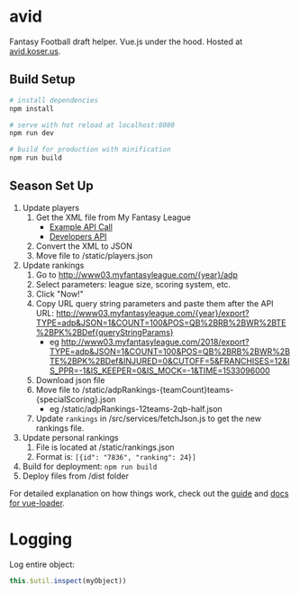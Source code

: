 # avid
Fantasy Football draft helper. Vue.js under the hood. Hosted at [avid.koser.us](http://avid.koser.us).

## Build Setup

``` bash
# install dependencies
npm install

# serve with hot reload at localhost:8080
npm run dev

# build for production with minification
npm run build
```

## Season Set Up

1. Update players
    1. Get the XML file from My Fantasy League
        - [Example API Call](https://www72.myfantasyleague.com/2018/export?TYPE=players&DETAILS=&SINCE=&PLAYERS=&JSON=0)
        - [Developers API](https://www72.myfantasyleague.com/2018/api_info?STATE=test&CMD=export&TYPE=players)
    2. Convert the XML to JSON
    3. Move file to /static/players.json
2. Update rankings
    1. Go to http://www03.myfantasyleague.com/{year}/adp
    2. Select parameters: league size, scoring system, etc.
    3. Click "Now!"
    4. Copy URL query string parameters and paste them after the API URL: http://www03.myfantasyleague.com/{year}/export?TYPE=adp&JSON=1&COUNT=100&POS=QB%2BRB%2BWR%2BTE%2BPK%2BDef{queryStringParams}
        - eg http://www03.myfantasyleague.com/2018/export?TYPE=adp&JSON=1&COUNT=100&POS=QB%2BRB%2BWR%2BTE%2BPK%2BDef&INJURED=0&CUTOFF=5&FRANCHISES=12&IS_PPR=-1&IS_KEEPER=0&IS_MOCK=-1&TIME=1533096000
    5. Download json file
    6. Move file to /static/adpRankings-{teamCount}teams-{specialScoring}.json
        - eg /static/adpRankings-12teams-2qb-half.json
    7. Update `rankings` in /src/services/fetchJson.js to get the new rankings file.
3. Update personal rankings
    1. File is located at /static/rankings.json
    2. Format is: `[{id": "7836", "ranking": 24}]`
4. Build for deployment: `npm run build`
5. Deploy files from /dist folder

For detailed explanation on how things work, check out the [guide](http://vuejs-templates.github.io/webpack/) and [docs for vue-loader](http://vuejs.github.io/vue-loader).

# Logging

Log entire object:

``` javascript 
this.$util.inspect(myObject))
```
